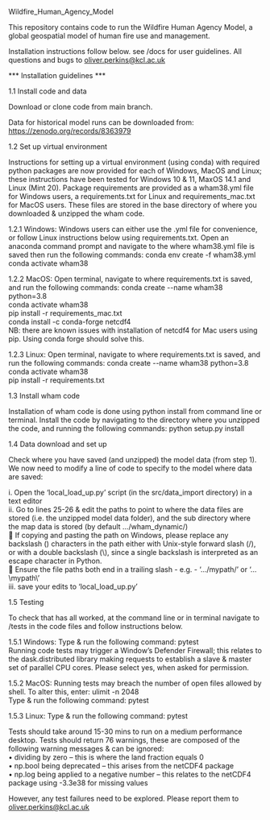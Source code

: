Wildfire_Human_Agency_Model

This repository contains code to run the Wildfire Human Agency Model, a global geospatial model of human fire use and management. 

Installation instructions follow below. see /docs for user guidelines. All questions and bugs to oliver.perkins@kcl.ac.uk

*** Installation guidelines ***

1.1 Install code and data	

Download or clone code from main branch.

Data for historical model runs can be downloaded from: 
https://zenodo.org/records/8363979


1.2	Set up virtual environment

Instructions for setting up a virtual environment (using conda) with required python packages are now provided for each of Windows, MacOS and Linux; these instructions have been tested for Windows 10 & 11, MaxOS 14.1 and Linux (Mint 20).
Package requirements are provided as a wham38.yml file for Windows users, a requirements.txt for Linux and requirements_mac.txt for MacOS users. These files are stored in the base directory of where you downloaded & unzipped the wham code.

1.2.1	Windows:
Windows users can either use the .yml file for convenience, or follow Linux instructions below using requirements.txt. 
Open an anaconda command prompt and navigate to the where wham38.yml file is saved then run the following commands:
conda env create -f wham38.yml  
conda activate wham38  

1.2.2 MacOS:
Open terminal, navigate to where requirements.txt is saved, and run the following commands: 
conda create --name wham38 python=3.8  
conda activate wham38  
pip install -r requirements_mac.txt  
conda install -c conda-forge netcdf4  
NB: there are known issues with installation of netcdf4 for Mac users using pip. Using conda forge should solve this.

1.2.3 Linux:
Open terminal, navigate to where requirements.txt is saved, and run the following commands: 
conda create --name wham38 python=3.8  
conda activate wham38  
pip install -r requirements.txt  


1.3 Install wham code

Installation of wham code is done using python install from command line or terminal. Install the code by navigating to the directory where you unzipped the code, and running the following commands: 
python setup.py install  


1.4 Data download and set up

Check where you have saved (and unzipped) the model data (from step 1). We now need to modify a line of code to specify to the model where data are saved: 

i.	Open the ‘local_load_up.py’ script (in the src/data_import directory) in a text editor  
ii.	Go to lines 25-26 & edit the paths to point to where the data files are stored (i.e. the unzipped model data folder), and the sub directory where the map data is stored (by default …/wham_dynamic/)  
		If copying and pasting the path on Windows, please replace any backslash (\) characters in the path either with Unix-style forward slash (/), or with a double backslash (\\), since a single backslash is interpreted as an escape character in Python.  
		Ensure the file paths both end in a trailing slash - e.g. -  ‘…/mypath/’ or ‘…\\mypath\\’  
iii.	save your edits to ‘local_load_up.py’ 

1.5 Testing

To check that has all worked, at the command line or in terminal navigate to /tests in the code files and follow instructions below. 

1.5.1	Windows:
Type & run the following command:
pytest  
Running code tests may trigger a Window’s Defender Firewall; this relates to the dask.distributed library making requests to establish a slave & master set of parallel CPU cores. Please select yes, when asked for permission. 

1.5.2	MacOS:
Running tests may breach the number of open files allowed by shell. To alter this, enter: 
ulimit -n 2048  
Type & run the following command:
pytest

1.5.3	Linux:
Type & run the following command:
pytest  

Tests should take around 15-30 mins to run on a medium performance desktop. Tests should return 76 warnings, these are composed of the following warning messages & can be ignored:  
•	dividing by zero – this is where the land fraction equals 0  
•	np.bool being deprecated – this arises from the netCDF4 package  
•	np.log being applied to a negative number – this relates to the netCDF4 package using -3.3e38 for missing values  

However, any test failures need to be explored. Please report them to oliver.perkins@kcl.ac.uk

